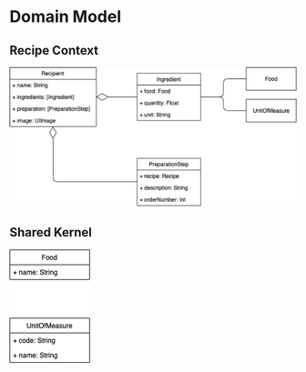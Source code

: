 #  Domain Model

## Recipe Context

![Recipe Context](./recipe-context.png)

## Shared Kernel

![Shared Kernel](./shared-kernel.png)
